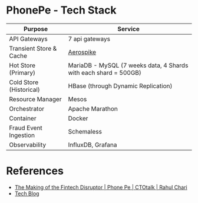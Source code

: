 # PhonePe - Tech Stack

| Purpose                 | Service                                                              |
|-------------------------|----------------------------------------------------------------------|
| API Gateways            | 7 api gateways                                                       |
| Transient Store & Cache | [Aerospike](https://github.com/Anshul619/HLD-System-Designs/tree/main/3_Databases/8_Caching-InMemory-Databases/AeroSpike.md) |
| Hot Store (Primary)     | MariaDB - MySQL (7 weeks data, 4 Shards with each shard = 500GB)     |
| Cold Store (Historical) | HBase (through Dynamic Replication)                                  |
| Resource Manager        | Mesos                                                                |
| Orchestrator            | Apache Marathon                                                      |
| Container               | Docker                                                               |
| Fraud Event Ingestion   | Schemaless                                                           |
| Observability           | InfluxDB, Grafana                                                    |

# References
- [The Making of the Fintech Disruptor | Phone Pe | CTOtalk | Rahul Chari](https://www.youtube.com/watch?v=L1AKkJlNNgA)
- [Tech Blog](https://tech.phonepe.com/)